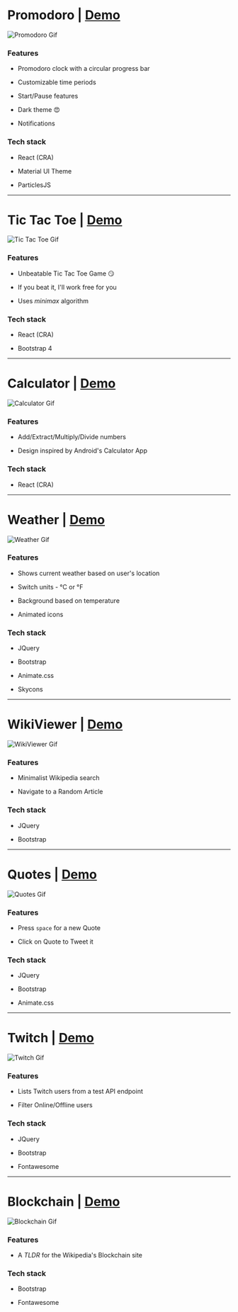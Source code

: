 # Promodoro | [Demo](demo.link)

![Promodoro Gif](https://github.com/martonlanga/freeCodeCamp/blob/master/gifs/Promodoro.gif)



### Features

 * Promodoro clock with a circular progress bar

 * Customizable time periods

 * Start/Pause features

 * Dark theme :heart_eyes:

 * Notifications



### Tech stack

 * React (CRA)

 * Material UI Theme

 * ParticlesJS



___



# Tic Tac Toe | [Demo](demo.link)

![Tic Tac Toe Gif](https://github.com/martonlanga/freeCodeCamp/blob/master/gifs/TicTacToe.gif)



### Features

 * Unbeatable Tic Tac Toe Game :smirk:

 * If you beat it, I'll work free for you

 * Uses *minimax* algorithm



### Tech stack

 * React (CRA)

 * Bootstrap 4



___



# Calculator | [Demo](demo.link)

![Calculator Gif](https://github.com/martonlanga/freeCodeCamp/blob/master/gifs/Calculator.gif)



### Features

 * Add/Extract/Multiply/Divide numbers

 * Design inspired by Android's Calculator App

### Tech stack

 * React (CRA)



___



# Weather | [Demo](demo.link)

![Weather Gif](https://github.com/martonlanga/freeCodeCamp/blob/master/gifs/Weather.gif)



### Features

 * Shows current weather based on user's location

 * Switch units - °C or °F

 * Background based on temperature

 * Animated icons

### Tech stack

 * JQuery

 * Bootstrap

 * Animate.css

 * Skycons



___

# WikiViewer | [Demo](demo.link)

![WikiViewer Gif](https://github.com/martonlanga/freeCodeCamp/blob/master/gifs/WikiViewer.gif)



### Features

 * Minimalist Wikipedia search

 * Navigate to a Random Article

### Tech stack

 * JQuery

 * Bootstrap


___



# Quotes | [Demo](link)

![Quotes Gif](https://github.com/martonlanga/freeCodeCamp/blob/master/gifs/Quotes.gif)



### Features

 * Press `space` for a new Quote

 * Click on Quote to Tweet it

### Tech stack

 * JQuery

 * Bootstrap

 * Animate.css



___



# Twitch | [Demo](demo.link)

![Twitch Gif](https://github.com/martonlanga/freeCodeCamp/blob/master/gifs/Twitch.gif)



### Features

 * Lists Twitch users from a test API endpoint

 * Filter Online/Offline users

### Tech stack

 * JQuery

 * Bootstrap

 * Fontawesome

___



# Blockchain | [Demo](demo.link)

![Blockchain Gif](https://github.com/martonlanga/freeCodeCamp/blob/master/gifs/Blockchain.gif)



### Features

 * A *TLDR* for the Wikipedia's Blockchain site



### Tech stack

 * Bootstrap

 * Fontawesome
